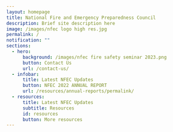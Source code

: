 ```yaml
---
layout: homepage
title: National Fire and Emergency Preparedness Council
description: Brief site description here
image: /images/nfec logo high res.jpg
permalink: /
notification: ""
sections:
  - hero:
      background: /images/nfec fire safety seminar 2023.png
      button: Contact Us
      url: /contact-us/
  - infobar:
      title: Latest NFEC Updates
      button: NFEC 2022 ANNUAL REPORT
      url: /resources/annual-reports/permalink/
  - resources:
      title: Latest NFEC Updates
      subtitle: Resources
      id: resources
      button: More resources
---
```

